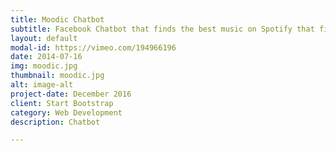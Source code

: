 ```yaml
---
title: Moodic Chatbot
subtitle: Facebook Chatbot that finds the best music on Spotify that fits your current mood. https://m.me/dabot69
layout: default
modal-id: https://vimeo.com/194966196
date: 2014-07-16
img: moodic.jpg
thumbnail: moodic.jpg
alt: image-alt
project-date: December 2016
client: Start Bootstrap
category: Web Development
description: Chatbot

---
```

